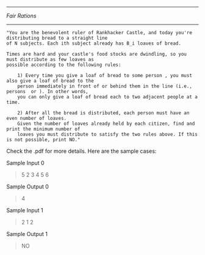 **************
*Fair Rations*
**************

	"You are the benevolent ruler of Rankhacker Castle, and today you're distributing bread to a straight line 
	of N subjects. Each ith subject already has B_i loaves of bread.
	 
	Times are hard and your castle's food stocks are dwindling, so you must distribute as few loaves as 
	possible according to the following rules:

		1) Every time you give a loaf of bread to some person , you must also give a loaf of bread to the 
		person immediately in front of or behind them in the line (i.e., persons  or ). In other words, 
		you can only give a loaf of bread each to two adjacent people at a time.
			
		2) After all the bread is distributed, each person must have an even number of loaves.
		Given the number of loaves already held by each citizen, find and print the minimum number of 
		loaves you must distribute to satisfy the two rules above. If this is not possible, print NO."


Check the .pdf for more details. Here are the sample cases:

Sample Input 0
>5
>2 3 4 5 6

Sample Output 0
>4

Sample Input 1
>2
>1 2

Sample Output 1
>NO
